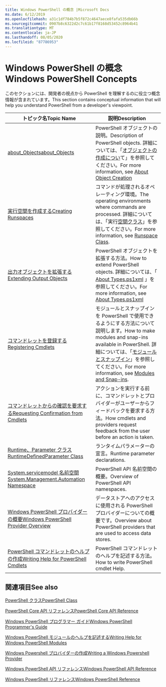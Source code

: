 ```yaml
---
title: Windows PowerShell の概念 |Microsoft Docs
ms.date: 6/12/2019
ms.openlocfilehash: a31c1df784b7b5f872c4647aece8fafa535db66b
ms.sourcegitcommit: 0907b8c6322d2c7c61b17f8168d53452c8964b41
ms.translationtype: MT
ms.contentlocale: ja-JP
ms.lasthandoff: 08/05/2020
ms.locfileid: "87786953"
---
```

# <a name="windows-powershell-concepts"></a><span data-ttu-id="3a410-102">Windows PowerShell の概念</span><span class="sxs-lookup"><span data-stu-id="3a410-102">Windows PowerShell Concepts</span></span>

<span data-ttu-id="3a410-103">このセクションには、開発者の視点から PowerShell を理解するのに役立つ概念情報が含まれています。</span><span class="sxs-lookup"><span data-stu-id="3a410-103">This section contains conceptual information that will help you understand PowerShell from a developer's viewpoint.</span></span>

|<span data-ttu-id="3a410-104">トピック名</span><span class="sxs-lookup"><span data-stu-id="3a410-104">Topic Name</span></span>|<span data-ttu-id="3a410-105">説明</span><span class="sxs-lookup"><span data-stu-id="3a410-105">Description</span></span>|
|----------------|-----------------|
|[<span data-ttu-id="3a410-106">about_Objects</span><span class="sxs-lookup"><span data-stu-id="3a410-106">about_Objects</span></span>](/powershell/module/microsoft.powershell.core/about/about_objects)|<span data-ttu-id="3a410-107">PowerShell オブジェクトの説明。</span><span class="sxs-lookup"><span data-stu-id="3a410-107">Description of PowerShell objects.</span></span> <span data-ttu-id="3a410-108">詳細については、「[オブジェクトの作成につい](/powershell/module/microsoft.powershell.core/about/about_object_creation)て」を参照してください。</span><span class="sxs-lookup"><span data-stu-id="3a410-108">For more information, see [About Object Creation](/powershell/module/microsoft.powershell.core/about/about_object_creation)</span></span>|
|[<span data-ttu-id="3a410-109">実行空間を作成する</span><span class="sxs-lookup"><span data-stu-id="3a410-109">Creating Runspaces</span></span>](../hosting/creating-runspaces.md)|<span data-ttu-id="3a410-110">コマンドが処理されるオペレーティング環境。</span><span class="sxs-lookup"><span data-stu-id="3a410-110">The operating environments where commands are processed.</span></span> <span data-ttu-id="3a410-111">詳細については、「実行[空間クラス](/dotnet/api/system.management.automation.runspaces.runspace)」を参照してください。</span><span class="sxs-lookup"><span data-stu-id="3a410-111">For more information, see [Runspace Class](/dotnet/api/system.management.automation.runspaces.runspace).</span></span>|
|[<span data-ttu-id="3a410-112">出力オブジェクトを拡張する</span><span class="sxs-lookup"><span data-stu-id="3a410-112">Extending Output Objects</span></span>](../cmdlet/extending-output-objects.md)|<span data-ttu-id="3a410-113">PowerShell オブジェクトを拡張する方法。</span><span class="sxs-lookup"><span data-stu-id="3a410-113">How to extend PowerShell objects.</span></span> <span data-ttu-id="3a410-114">詳細については、「 [About Types.ps1xml](/powershell/module/microsoft.powershell.core/about/about_types.ps1xml) 」を参照してください。</span><span class="sxs-lookup"><span data-stu-id="3a410-114">For more information, see [About Types.ps1xml](/powershell/module/microsoft.powershell.core/about/about_types.ps1xml)</span></span>|
|[<span data-ttu-id="3a410-115">コマンドレットを登録する</span><span class="sxs-lookup"><span data-stu-id="3a410-115">Registering Cmdlets</span></span>](../cmdlet/registering-cmdlets.md)|<span data-ttu-id="3a410-116">モジュールとスナップインを PowerShell で使用できるようにする方法について説明します。</span><span class="sxs-lookup"><span data-stu-id="3a410-116">How to make modules and snap-ins available in PowerShell.</span></span> <span data-ttu-id="3a410-117">詳細については、「[モジュールとスナップイン](../cmdlet/modules-and-snap-ins.md)」を参照してください。</span><span class="sxs-lookup"><span data-stu-id="3a410-117">For more information, see [Modules and Snap-ins](../cmdlet/modules-and-snap-ins.md).</span></span>|
|[<span data-ttu-id="3a410-118">コマンドレットからの確認を要求する</span><span class="sxs-lookup"><span data-stu-id="3a410-118">Requesting Confirmation from Cmdlets</span></span>](../cmdlet/requesting-confirmation-from-cmdlets.md)|<span data-ttu-id="3a410-119">アクションを実行する前に、コマンドレットとプロバイダーがユーザーからフィードバックを要求する方法。</span><span class="sxs-lookup"><span data-stu-id="3a410-119">How cmdlets and providers request feedback from the user before an action is taken.</span></span>|
|[<span data-ttu-id="3a410-120">Runtime、Parameter クラス</span><span class="sxs-lookup"><span data-stu-id="3a410-120">RuntimeDefinedParameter Class</span></span>](/dotnet/api/system.management.automation.runtimedefinedparameter)|<span data-ttu-id="3a410-121">ランタイムパラメーターの宣言。</span><span class="sxs-lookup"><span data-stu-id="3a410-121">Runtime parameter declarations.</span></span>|
|[<span data-ttu-id="3a410-122">System.servicemodel 名前空間</span><span class="sxs-lookup"><span data-stu-id="3a410-122">System.Management.Automation Namespace</span></span>](/dotnet/api/System.Management.Automation)|<span data-ttu-id="3a410-123">PowerShell API 名前空間の概要。</span><span class="sxs-lookup"><span data-stu-id="3a410-123">Overview of PowerShell API namespaces.</span></span>|
|[<span data-ttu-id="3a410-124">Windows PowerShell プロバイダーの概要</span><span class="sxs-lookup"><span data-stu-id="3a410-124">Windows PowerShell Provider Overview</span></span>](../provider/windows-powershell-provider-overview.md)|<span data-ttu-id="3a410-125">データストアへのアクセスに使用される PowerShell プロバイダーについての概要です。</span><span class="sxs-lookup"><span data-stu-id="3a410-125">Overview about PowerShell providers that are used to access data stores.</span></span>|
|[<span data-ttu-id="3a410-126">PowerShell コマンドレットのヘルプの作成</span><span class="sxs-lookup"><span data-stu-id="3a410-126">Writing Help for PowerShell Cmdlets</span></span>](../help/writing-help-for-windows-powershell-cmdlets.md)|<span data-ttu-id="3a410-127">PowerShell コマンドレットのヘルプを記述する方法。</span><span class="sxs-lookup"><span data-stu-id="3a410-127">How to write PowerShell cmdlet Help.</span></span>|

## <a name="see-also"></a><span data-ttu-id="3a410-128">関連項目</span><span class="sxs-lookup"><span data-stu-id="3a410-128">See also</span></span>

[<span data-ttu-id="3a410-129">PowerShell クラス</span><span class="sxs-lookup"><span data-stu-id="3a410-129">PowerShell Class</span></span>](/dotnet/api/system.management.automation.powershell)

[<span data-ttu-id="3a410-130">PowerShell Core API リファレンス</span><span class="sxs-lookup"><span data-stu-id="3a410-130">PowerShell Core API Reference</span></span>](/dotnet/api/?view=pscore-6.2.0)

[<span data-ttu-id="3a410-131">Windows PowerShell プログラマー ガイド</span><span class="sxs-lookup"><span data-stu-id="3a410-131">Windows PowerShell Programmer's Guide</span></span>](windows-powershell-programmer-s-guide.md)

[<span data-ttu-id="3a410-132">Windows PowerShell モジュールのヘルプを記述する</span><span class="sxs-lookup"><span data-stu-id="3a410-132">Writing Help for Windows PowerShell Modules</span></span>](../module/writing-help-for-windows-powershell-modules.md)

[<span data-ttu-id="3a410-133">Windows Powershell プロバイダーの作成</span><span class="sxs-lookup"><span data-stu-id="3a410-133">Writing a Windows Powershell Provider</span></span>](../provider/writing-a-windows-powershell-provider.md)

[<span data-ttu-id="3a410-134">Windows PowerShell API リファレンス</span><span class="sxs-lookup"><span data-stu-id="3a410-134">Windows PowerShell API Reference</span></span>](/dotnet/api/?view=powershellsdk-1.1.0)

[<span data-ttu-id="3a410-135">Windows PowerShell リファレンス</span><span class="sxs-lookup"><span data-stu-id="3a410-135">Windows PowerShell Reference</span></span>](../windows-powershell-reference.md)
